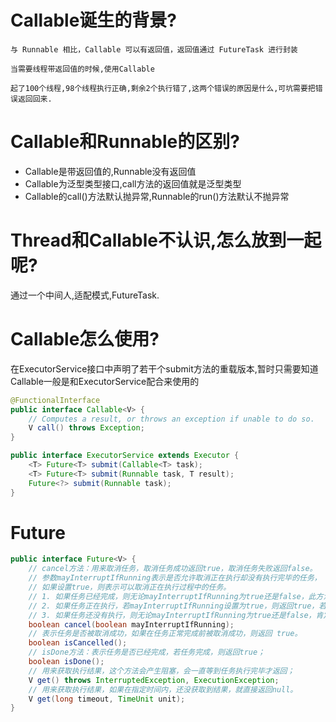 # Callable诞生的背景?

    与 Runnable 相比，Callable 可以有返回值，返回值通过 FutureTask 进行封装
    
    当需要线程带返回值的时候,使用Callable

    起了100个线程,98个线程执行正确,剩余2个执行错了,这两个错误的原因是什么,可坑需要把错误返回回来.

# Callable和Runnable的区别?

- Callable是带返回值的,Runnable没有返回值
- Callable为泛型类型接口,call方法的返回值就是泛型类型
- Callable的call()方法默认抛异常,Runnable的run()方法默认不抛异常

# Thread和Callable不认识,怎么放到一起呢?

通过一个中间人,适配模式,FutureTask.

# Callable怎么使用?

在ExecutorService接口中声明了若干个submit方法的重载版本,暂时只需要知道Callable一般是和ExecutorService配合来使用的

```java
@FunctionalInterface
public interface Callable<V> {
    // Computes a result, or throws an exception if unable to do so.
    V call() throws Exception;
}

public interface ExecutorService extends Executor {
    <T> Future<T> submit(Callable<T> task);
    <T> Future<T> submit(Runnable task, T result);
    Future<?> submit(Runnable task);
}
```

# Future

```java
public interface Future<V> {
    // cancel方法：用来取消任务，取消任务成功返回true，取消任务失败返回false。
    // 参数mayInterruptIfRunning表示是否允许取消正在执行却没有执行完毕的任务，
    // 如果设置true，则表示可以取消正在执行过程中的任务。
    // 1. 如果任务已经完成，则无论mayInterruptIfRunning为true还是false，此方法肯定返回false，
    // 2. 如果任务正在执行，若mayInterruptIfRunning设置为true，则返回true，若mayInterruptIfRunning设置为false，则返回false；
    // 3. 如果任务还没有执行，则无论mayInterruptIfRunning为true还是false，肯定返回true。
    boolean cancel(boolean mayInterruptIfRunning);
    // 表示任务是否被取消成功，如果在任务正常完成前被取消成功，则返回 true。
    boolean isCancelled();
    // isDone方法：表示任务是否已经完成，若任务完成，则返回true；
    boolean isDone();
    // 用来获取执行结果，这个方法会产生阻塞，会一直等到任务执行完毕才返回；
    V get() throws InterruptedException, ExecutionException;
    // 用来获取执行结果，如果在指定时间内，还没获取到结果，就直接返回null。
    V get(long timeout, TimeUnit unit);
}
```